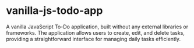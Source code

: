 # vanilla-js-todo-app
A vanilla JavaScript To-Do application, built without any external libraries or frameworks. The application allows users to create, edit, and delete tasks, providing a straightforward interface for managing daily tasks efficiently.
